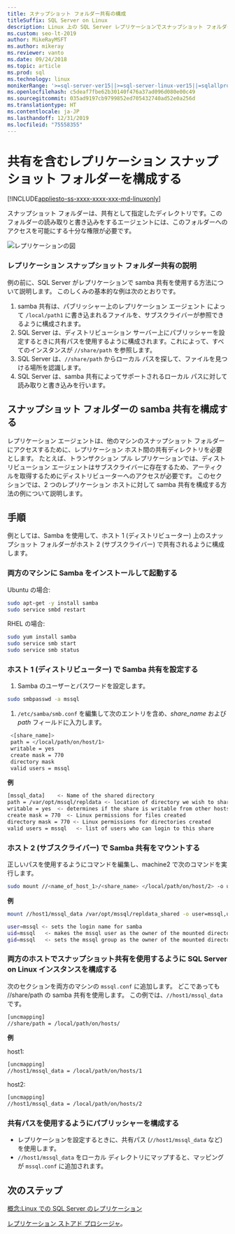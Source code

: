 ```yaml
---
title: スナップショット フォルダー共有の構成
titleSuffix: SQL Server on Linux
description: Linux 上の SQL Server レプリケーションでスナップショット フォルダーの共有を構成する方法について説明します。
ms.custom: seo-lt-2019
author: MikeRayMSFT
ms.author: mikeray
ms.reviewer: vanto
ms.date: 09/24/2018
ms.topic: article
ms.prod: sql
ms.technology: linux
monikerRange: '>=sql-server-ver15||>=sql-server-linux-ver15||=sqlallproducts-allversions'
ms.openlocfilehash: c5deaf7fbe62b30140f476a37ad096d080e00c49
ms.sourcegitcommit: 035ad9197cb9799852ed705432740ad52e0a256d
ms.translationtype: HT
ms.contentlocale: ja-JP
ms.lasthandoff: 12/31/2019
ms.locfileid: "75558355"
---
```

# <a name="configure-replication-snapshot-folder-with-shares"></a>共有を含むレプリケーション スナップショット フォルダーを構成する

[!INCLUDE[appliesto-ss-xxxx-xxxx-xxx-md-linuxonly](../includes/appliesto-ss-xxxx-xxxx-xxx-md-linuxonly.md)]

スナップショット フォルダーは、共有として指定したディレクトリです。このフォルダーの読み取りと書き込みをするエージェントには、このフォルダーへのアクセスを可能にする十分な権限が必要です。

![レプリケーションの図][1]

### <a name="replication-snapshot-folder-share-explained"></a>レプリケーション スナップショット フォルダー共有の説明

例の前に、SQL Server がレプリケーションで samba 共有を使用する方法について説明します。 このしくみの基本的な例は次のとおりです。

1. samba 共有は、パブリッシャー上のレプリケーション エージェント によって `/local/path1` に書き込まれるファイルを、サブスクライバーが参照できるように構成されます。
2. SQL Server は、ディストリビューション サーバー上にパブリッシャーを設定するときに共有パスを使用するように構成されます。これによって、すべてのインスタンスが `//share/path` を参照します。
3. SQL Server は、`//share/path` からローカル パスを探して、ファイルを見つける場所を認識します。
4. SQL Server は、samba 共有によってサポートされるローカル パスに対して読み取りと書き込みを行います。


## <a name="configure-a-samba-share-for-the-snapshot-folder"></a>スナップショット フォルダーの samba 共有を構成する 

レプリケーション エージェントは、他のマシンのスナップショット フォルダーにアクセスするために、レプリケーション ホスト間の共有ディレクトリを必要とします。 たとえば、トランザクション プル レプリケーションでは、ディストリビューション エージェントはサブスクライバーに存在するため、アーティクルを取得するためにディストリビューターへのアクセスが必要です。 このセクションでは、2 つのレプリケーション ホストに対して samba 共有を構成する方法の例について説明します。


## <a name="steps"></a>手順

例としては、Samba を使用して、ホスト 1 (ディストリビューター) 上のスナップショット フォルダーがホスト 2 (サブスクライバー) で共有されるように構成します。 

### <a name="install-and-start-samba-on-both-machines"></a>両方のマシンに Samba をインストールして起動する 

Ubuntu の場合:

```bash
sudo apt-get -y install samba
sudo service smbd restart
```

RHEL の場合:

```bash
sudo yum install samba
sudo service smb start
sudo service smb status
```

### <a name="on-host-1-distributor-set-up-the-samba-share"></a>ホスト 1 (ディストリビューター) で Samba 共有を設定する 

1. Samba のユーザーとパスワードを設定します。

  ```bash
  sudo smbpasswd -a mssql 
  ```

1. `/etc/samba/smb.conf` を編集して次のエントリを含め、*share_name* および *path* フィールドに入力します。
 ```bash
  <[share_name]>
  path = </local/path/on/host/1>
  writable = yes
  create mask = 770
  directory mask 
  valid users = mssql 
  ```

  **例**

  ```bash
  [mssql_data]    <- Name of the shared directory
  path = /var/opt/mssql/repldata <- location of directory we wish to share
  writable = yes  <- determines if the share is writable from other hosts
  create mask = 770  <- Linux permissions for files created 
  directory mask = 770 <- Linux permissions for directories created
  valid users = mssql   <- list of users who can login to this share
  ```

### <a name="on-host-2-subscriber--mount-the-samba-share"></a>ホスト 2 (サブスクライバー) で Samba 共有をマウントする

正しいパスを使用するようにコマンドを編集し、machine2 で次のコマンドを実行します。

  ```bash
  sudo mount //<name_of_host_1>/<share_name> </local/path/on/host/2> -o user=mssql,uid=mssql,gid=mssql
  ```

  **例**

  ```bash
  mount //host1/mssql_data /var/opt/mssql/repldata_shared -o user=mssql,uid=mssql,gid=mssql

  user=mssql <- sets the login name for samba
  uid=mssql   <- makes the mssql user as the owner of the mounted directory
  gid=mssql   <- sets the mssql group as the owner of the mounted directory
  ```

### <a name="on-both-hosts--configure-sql-server-on-linux-instances-to-use-snapshot-share"></a>両方のホストでスナップショット共有を使用するように SQL Server on Linux インスタンスを構成する

次のセクションを両方のマシンの `mssql.conf` に追加します。 どこであっても //share/path の samba 共有を使用します。 この例では、`//host1/mssql_data` です。

  ```bash
  [uncmapping]
  //share/path = /local/path/on/hosts/
  ```

  **例**

  host1:

  ```bash
  [uncmapping]
  //host1/mssql_data = /local/path/on/hosts/1
  ```

  host2:
  
  ```bash
  [uncmapping]
  //host1/mssql_data = /local/path/on/hosts/2
  ```

### <a name="configuring-publisher-with-shared-paths"></a>共有パスを使用するようにパブリッシャーを構成する

* レプリケーションを設定するときに、共有パス (`//host1/mssql_data` など) を使用します。
* `//host1/mssql_data` をローカル ディレクトリにマップすると、マッピングが `mssql.conf` に追加されます。

## <a name="next-steps"></a>次のステップ

[概念:Linux での SQL Server のレプリケーション](sql-server-linux-replication.md)

[レプリケーション ストアド プロシージャ](../relational-databases/system-stored-procedures/replication-stored-procedures-transact-sql.md)。

[1]: ./media/sql-server-linux-replication-snapshot-shares/image1.png
